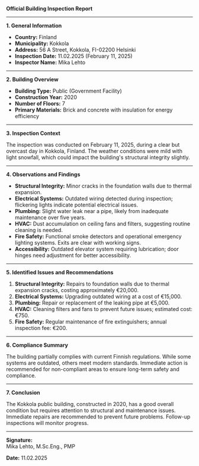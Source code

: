 

**Official Building Inspection Report**

---

**1. General Information**

- **Country:** Finland  
- **Municipality:** Kokkola  
- **Address:** 56 A Street, Kokkola, FI-02200 Helsinki  
- **Inspection Date:** 11.02.2025 (February 11, 2025)  
- **Inspector Name:** Mika Lehto  

---

**2. Building Overview**

- **Building Type:** Public (Government Facility)  
- **Construction Year:** 2020  
- **Number of Floors:** 7  
- **Primary Materials:** Brick and concrete with insulation for energy efficiency  

---

**3. Inspection Context**

The inspection was conducted on February 11, 2025, during a clear but overcast day in Kokkola, Finland. The weather conditions were mild with light snowfall, which could impact the building's structural integrity slightly.

---

**4. Observations and Findings**

- **Structural Integrity:** Minor cracks in the foundation walls due to thermal expansion.
- **Electrical Systems:** Outdated wiring detected during inspection; flickering lights indicate potential electrical issues.
- **Plumbing:** Slight water leak near a pipe, likely from inadequate maintenance over five years.
- **HVAC:** Dust accumulation on ceiling fans and filters, suggesting routine cleaning is needed.
- **Fire Safety:** Functional smoke detectors and operational emergency lighting systems. Exits are clear with working signs.
- **Accessibility:** Outdated elevator system requiring lubrication; door hinges need adjustment for better accessibility.

---

**5. Identified Issues and Recommendations**

1. **Structural Integrity:** Repairs to foundation walls due to thermal expansion cracks, costing approximately €20,000.
2. **Electrical Systems:** Upgrading outdated wiring at a cost of €15,000.
3. **Plumbing:** Repair or replacement of the leaking pipe at €5,000.
4. **HVAC:** Cleaning filters and fans to prevent future issues; estimated cost: €750.
5. **Fire Safety:** Regular maintenance of fire extinguishers; annual inspection fee: €200.

---

**6. Compliance Summary**

The building partially complies with current Finnish regulations. While some systems are outdated, others meet modern standards. Immediate action is recommended for non-compliant areas to ensure long-term safety and compliance.

---

**7. Conclusion**

The Kokkola public building, constructed in 2020, has a good overall condition but requires attention to structural and maintenance issues. Immediate repairs are recommended to prevent future problems. Follow-up inspections will monitor progress.

---

**Signature:**  
Mika Lehto, M.Sc.Eng., PMP

**Date:** 11.02.2025